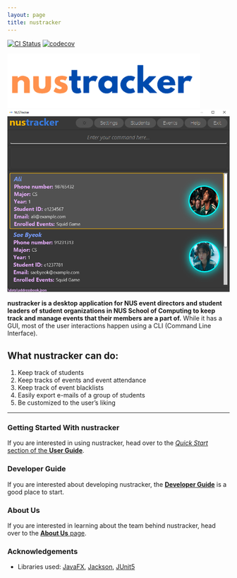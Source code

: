 ```yaml
---
layout: page
title: nustracker
---
```


[![CI Status](https://github.com/AY2122S1-CS2103T-T11-1/tp/workflows/Java%20CI/badge.svg)](https://github.com/AY2122S1-CS2103T-T11-1/tp/actions)
[![codecov](https://codecov.io/gh/AY2122S1-CS2103T-T11-1/tp/branch/master/graph/badge.svg)](https://codecov.io/gh/AY2122S1-CS2103T-T11-1/tp)

![nustracker](images/nustracker.png)
![Ui](images/Ui.png)

**nustracker is a desktop application for NUS event directors and student leaders of student organizations in NUS School of Computing to keep track and manage events that their members are a part of.** While it has a GUI, most of the user interactions happen using a CLI (Command Line Interface).

## What nustracker can do:
1. Keep track of students
2. Keep tracks of events and event attendance
3. Keep track of event blacklists
4. Easily export e-mails of a group of students
5. Be customized to the user’s liking

------

### Getting Started With nustracker
If you are interested in using nustracker, head over to the [_Quick Start_ section of the **User Guide**](UserGuide.html#quick-start).

### Developer Guide
If you are interested about developing nustracker, the [**Developer Guide**](DeveloperGuide.html) is a good place to start.

### About Us
If you are interested in learning about the team behind nustracker, head over to the [**About Us** page](AboutUs.html).

### Acknowledgements

* Libraries used: [JavaFX](https://openjfx.io/), [Jackson](https://github.com/FasterXML/jackson), [JUnit5](https://github.com/junit-team/junit5)
